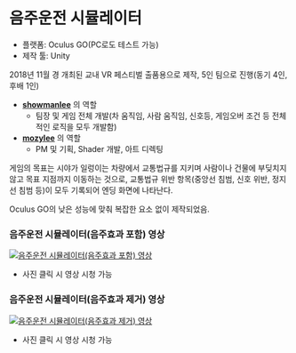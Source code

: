 # 음주운전 시뮬레이터

- 플랫폼: Oculus GO(PC로도 테스트 가능)
- 제작 툴: Unity

2018년 11월 경 개최된 교내 VR 페스티벌 출품용으로 제작, 5인 팀으로 진행(동기 4인, 후배 1인)  
- [**showmanlee**](https://github.com/showmanlee) 의 역할
    - 팀장 및 게임 전체 개발(차 움직임, 사람 움직임, 신호등, 게임오버 조건 등 전체적인 로직을 모두 개발함)
- [**mozylee**](https://github.com/mozylee) 의 역할
    - PM 및 기획, Shader 개발, 아트 디렉팅

게임의 목표는 시야가 일렁이는 차량에서 교통법규를 지키며 사람이나 건물에 부딪치지 않고 목표 지점까지 이동하는 것으로, 교통법규 위반 항목(중앙선 침범, 신호 위반, 정지선 침범 등)이 모두 기록되어 엔딩 화면에 나타난다.  

Oculus GO의 낮은 성능에 맞춰 복잡한 요소 없이 제작되었음.  


### 음주운전 시뮬레이터(음주효과 포함) 영상 
[![음주운전 시뮬레이터(음주효과 포함) 영상](https://img.youtube.com/vi/wy1myy0ZDSo/hqdefault.jpg)](https://www.youtube.com/watch?v=wy1myy0ZDSo)  
- 사진 클릭 시 영상 시청 가능


### 음주운전 시뮬레이터(음주효과 제거) 영상
[![음주운전 시뮬레이터(음주효과 제거) 영상](https://img.youtube.com/vi/um8gLjikdlo/hqdefault.jpg)](https://www.youtube.com/watch?v=um8gLjikdlo) 
- 사진 클릭 시 영상 시청 가능